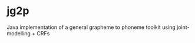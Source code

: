jg2p
====

Java implementation of a general grapheme to phoneme toolkit using joint-modelling + CRFs
